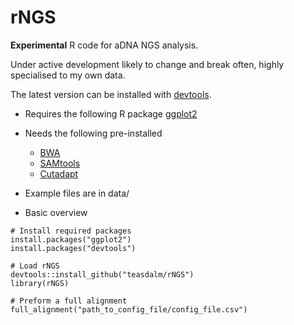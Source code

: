 rNGS
====

**Experimental** R code for aDNA NGS analysis.

Under active development likely to change and break often, highly specialised to my own data.

The latest version can be installed with [devtools](http://www.rstudio.com/products/rpackages/devtools/).

* Requires the following R package [ggplot2](http://ggplot2.org/) 

* Needs the following pre-installed 
  * [BWA](http://bio-bwa.sourceforge.net/) 
  * [SAMtools](http://samtools.sourceforge.net/)
  * [Cutadapt](https://code.google.com/p/cutadapt/) 

* Example files are in data/

* Basic overview
```{R}
# Install required packages
install.packages("ggplot2")
install.packages("devtools")

# Load rNGS
devtools::install_github("teasdalm/rNGS")
library(rNGS)

# Preform a full alignment
full_alignment("path_to_config_file/config_file.csv")
```
